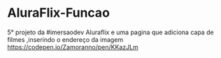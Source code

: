# AluraFlix-Funcao
5° projeto da #imersaodev Aluraflix e uma pagina que adiciona capa de filmes ,inserindo o endereço da imagem  https://codepen.io/Zamoranno/pen/KKazJLm
